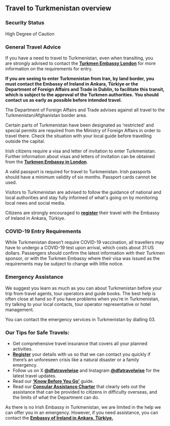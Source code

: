 ## Travel to Turkmenistan overview

### **Security Status**

High Degree of Caution

### **General Travel Advice**

If you have a need to travel to Turkmenistan, even when transiting, you are strongly advised to contact the [**Turkmen Embassy London**](https://uk.tmembassy.gov.tm/en) for more information on the requirements for entry.

**If you are seeing to enter Turkmenistan from Iran, by land border, you must contact the Embassy of Ireland in Ankara, Türkiye or the Department of Foreign Affairs and Trade in Dublin, to facilitate this transit, which is subject to the approval of the Turkmen authorities.** **You should contact us as early as possible before intended travel.**

The Department of Foreign Affairs and Trade advises against all travel to the Turkmenistan/Afghanistan border area.

Certain parts of Turkmenistan have been designated as ‘restricted’ and special permits are required from the Ministry of Foreign Affairs in order to travel there. Check the situation with your local guide before travelling outside the capital.

Irish citizens require a visa and letter of invitation to enter Turkmenistan.  Further information about visas and letters of invitation can be obtained from the [**Turkmen Embassy in London**](https://uk.tmembassy.gov.tm/en).

A valid passport is required for travel to Turkmenistan. Irish passports should have a minimum validity of six months. Passport cards cannot be used.

Visitors to Turkmenistan are advised to follow the guidance of national and local authorities and stay fully informed of what's going on by monitoring local news and social media.

Citizens are strongly encouraged to [**register**](https://www.ireland.ie/en/dfa/overseas-travel/citizens-registration/) their travel with the Embassy of Ireland in Ankara, Türkiye.

### **COVID-19 Entry Requirements**

While Turkmenistan doesn’t require COVID-19 vaccination, all travellers may have to undergo a COVID-19 test upon arrival, which costs about 31 US dollars. Passengers should confirm the latest information with their Turkmen sponsor, or with the Turkmen Embassy where their visa was issued as the requirements may be subject to change with little notice.

### **Emergency Assistance**

We suggest you learn as much as you can about Turkmenistan before your trip from travel agents, tour operators and guide books. The best help is often close at hand so if you have problems when you’re in Turkmenistan, try talking to your local contacts, tour operator representative or hotel management.

You can contact the emergency services in Turkmenistan by dialling 03.

### **Our Tips for Safe Travels:**

* Get comprehensive travel insurance that covers all your planned activities.
* [**Register**](/en/dfa/overseas-travel/citizens-registration/) your details with us so that we can contact you quickly if there’s an unforeseen crisis like a natural disaster or a family emergency.
* Follow us on X [**@dfatravelwise**](https://www.twitter.com/DFATravelWise) and Instagram [**@dfatravelwise**](https://www.instagram.com/dfatravelwise/) for the latest travel updates.
* Read our [**‘Know Before You Go’**](/en/dfa/overseas-travel/know-before-you-go-/) guide.
* Read our [**Consular Assistance Charter**](https://www.ireland.ie/en/dfa/overseas-travel/assistance-abroad/consular-assistance-charter/) that clearly sets out the assistance that can be provided to citizens in difficulty overseas, and the limits of what the Department can do.

As there is no Irish Embassy in Turkmenistan, we are limited in the help we can offer you in an emergency. However, if you need assistance, you can contact the [**Embassy of Ireland in Ankara, Türkiye.**](https://www.ireland.ie/en/turkiye/ankara/)